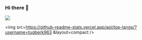 ### Hi there 👋

<img src="https://github-readme-stats.vercel.app/api?username=tugberk963&count_private=true&theme=radical&show_icons=true" />


<img src=https://github-readme-stats.vercel.app/api/top-langs/?username=tugberk963 &layout=compact />
